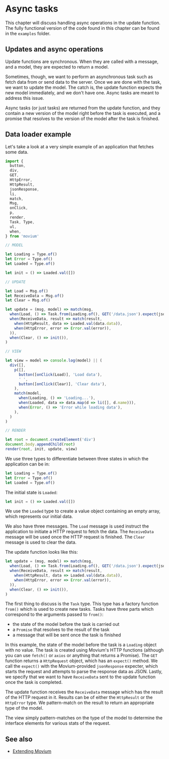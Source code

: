 # Async tasks

This chapter will discuss handling async operations in the update function. 
The fully functional version of the code found in this chapter can be found 
in the `examples` folder.

## Updates and async operations

Update functions are synchronous. When they are called with a message, and a 
model, they are expected to return a model.

Sometimes, though, we want to perform an asynchronous task such as fetch data
from or send data to the server. Once we are done with the task, we want to
update the model. The catch is, the update function expects the new model
immediately, and we don't have one. Async tasks are meant to address this issue.

Async tasks (or just tasks) are returned from the update function, and they 
contain a new version of the model right before the task is executed, and a 
promise that resolves to the version of the model after the task is finished.

## Data loader example

Let's take a look at a very simple example of an application that fetches 
some data.

```javascript
import {
  button,
  div,
  GET,
  HttpError,
  HttpResult,
  jsonResponse,
  li,
  match,
  Msg,
  onClick,
  p,
  render,
  Task, Type,
  ul,
  when,
} from 'movium'

// MODEL

let Loading = Type.of()
let Error = Type.of()
let Loaded = Type.of()

let init = () => Loaded.val([])

// UPDATE

let Load = Msg.of()
let ReceiveData = Msg.of()
let Clear = Msg.of()

let update = (msg, model) => match(msg,
  when(Load, () => Task.from(Loading.of(), GET('/data.json').expect(jsonResponse), ReceiveData)),
  when(ReceiveData, result => match(result,
    when(HttpResult, data => Loaded.val(data.data)),
    when(HttpError, error => Error.val(error)),
  )),
  when(Clear, () => init()),
)

// VIEW

let view = model => console.log(model) || (
  div([],
    p([],
      button([onClick(Load)], 'Load data'),
      ' ',
      button([onClick(Clear)], 'Clear data'),
    ),
    match(model,
      when(Loading, () => 'Loading...'),
      when(Loaded, data => data.map(d => li([], d.name))),
      when(Error, () => 'Error while loading data'),
    ),
  )
)

// RENDER

let root = document.createElement('div')
document.body.appendChild(root)
render(root, init, update, view)
```

We use three types to differentiate between three states in which the 
application can be in:

```javascript
let Loading = Type.of()
let Error = Type.of()
let Loaded = Type.of()
```

The initial state is `Loaded`:

```javascript
let init = () => Loaded.val([])
```

We use the `Loaded` type to create a value object containing an empty array, 
which represents our initial data.

We also have three messages. The `Load` message is used instruct the 
application to initiate a HTTP request to fetch the data. The `ReceiveData` 
message will be used once the HTTP request is finished. The `Clear` message 
is used to clear the data.

The update function looks like this:

```javascript
let update = (msg, model) => match(msg,
  when(Load, () => Task.from(Loading.of(), GET('/data.json').expect(jsonResponse), ReceiveData)),
  when(ReceiveData, result => match(result,
    when(HttpResult, data => Loaded.val(data.data)),
    when(HttpError, error => Error.val(error)),
  )),
  when(Clear, () => init()),
)
```

The first thing to discuss is the `Task` type. This type has a factory 
function `from()` which is used to create new tasks. Tasks have three parts 
which correspond to the arguments passed to `from()`:

- the state of the model before the task is carried out
- a `Promise` that resolves to the result of the task
- a message that will be sent once the task is finished

In this example, the state of the model before the task is a `Loading` 
object with no value. The task is created using Movium's HTTP functions 
(although you can use `fetch()` or `axios` or anything that returns a Promise).
The `GET` function returns a `HttpRequest` object, which has an `expect()` 
method. We call the `expect()` with the Movium-provided `jsonResponse` 
expecter, which starts the request and attempts to parse the response data 
as JSON. Lastly, we specify that we want to have `ReceiveData` sent to the 
update function once the task is completed.

The update function receives the `ReceiveData` message which has the result 
of the HTTP request in it. Results can be of either the `HttpResult` or 
the `HttpError` type. We pattern-match on the result to return an 
appropriate type of the model.

The view simply pattern-matches on the type of the model to determine the 
interface elements for various stats of the request.

## See also

- [Extending Movium](./extending-movium.md)
